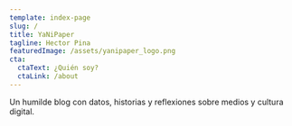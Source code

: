 ```yaml
---
template: index-page
slug: /
title: YaNiPaper
tagline: Hector Pina
featuredImage: /assets/yanipaper_logo.png
cta:
  ctaText: ¿Quién soy?
  ctaLink: /about
---
```

Un humilde blog con datos, historias y reflexiones sobre medios y cultura digital.